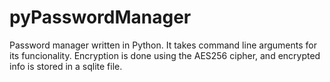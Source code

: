 # pyPasswordManager
Password manager written in Python. It takes command line arguments for its funcionality.
Encryption is done using the AES256 cipher, and encrypted info is stored in a sqlite file.